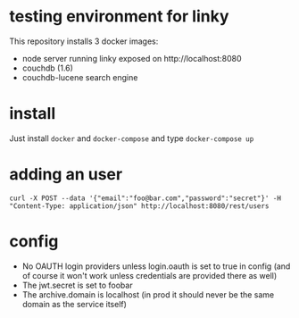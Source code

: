 # testing environment for linky

This repository installs 3 docker images:

* node server running linky exposed on http://localhost:8080
* couchdb (1.6)
* couchdb-lucene search engine

# install

Just install `docker` and `docker-compose` and type `docker-compose up`

# adding an user

```
curl -X POST --data '{"email":"foo@bar.com","password":"secret"}' -H "Content-Type: application/json" http://localhost:8080/rest/users
```

# config

* No OAUTH login providers unless login.oauth is set to true in config (and of course it won't work unless credentials are provided there as well)
* The jwt.secret is set to foobar
* The archive.domain is localhost (in prod it should never be the same domain as the service itself)
